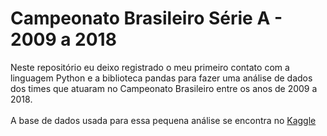 # Campeonato Brasileiro Série A - 2009 a 2018

<p> Neste repositório eu deixo registrado o meu primeiro contato com a linguagem Python e a biblioteca pandas para fazer uma análise de dados dos times que atuaram no Campeonato Brasileiro entre os anos de 2009 a 2018. <br><br>
A base de dados usada para essa pequena análise se encontra no <a href='https://www.kaggle.com/beneditopvoa/campeonato-brasileiro-2009-2018'> Kaggle </a>


</p>
